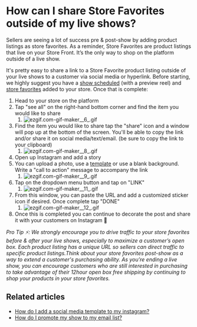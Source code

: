 # How can I share Store Favorites outside of my live shows?

Sellers are seeing a lot of success pre & post-show by adding product listings as store favorites. As a reminder, Store Favorites are product listings that live on your Store Front. It’s the only way to shop on the platform outside of a live show.

It's pretty easy to share a link to a Store Favorite product listing outside of your live shows to a customer via social media or hyperlink. Before starting, we highly suggest you have a [show scheduled](https://help.popshop.live/hc/en-us/articles/4405286081049) (with a preview reel) and [store favorites](https://help.popshop.live/hc/en-us/articles/4409330591641) added to your store. Once that is complete:

1. Head to your store on the platform
2. Tap "see all" on the right-hand bottom corner and find the item you would like to share
   1. ![ezgif.com-gif-maker\_\_6\_.gif](https://help.popshop.live/hc/article\_attachments/4416514571033/ezgif.com-gif-maker\_\_6\_.gif)
3. Find the item you would like to share tap the "share" icon and a window will pop up at the bottom of the screen. You'll be able to copy the link and/or share it on social media/text/email. (be sure to copy the link to your clipboard)
   1. ![ezgif.com-gif-maker\_\_8\_.gif](https://help.popshop.live/hc/article\_attachments/4416508327705/ezgif.com-gif-maker\_\_8\_.gif)
4. Open up Instagram and add a story
5. You can upload a photo, use a [template](https://help.popshop.live/hc/en-us/articles/4413947646233) or use a blank background. Write a "call to action" message to accompany the link
   1. ![ezgif.com-gif-maker\_\_9\_.gif](https://help.popshop.live/hc/article\_attachments/4416508341657/ezgif.com-gif-maker\_\_9\_.gif)
6. Tap on the dropdown menu button and tap on "LINK"&#x20;
   1. ![ezgif.com-gif-maker\_\_11\_.gif](https://help.popshop.live/hc/article\_attachments/4416519923353/ezgif.com-gif-maker\_\_11\_.gif)
7. From this window, you can paste the URL and add a customized sticker icon if desired. Once complete tap "DONE"
   1. ![ezgif.com-gif-maker\_\_12\_.gif](https://help.popshop.live/hc/article\_attachments/4416508355353/ezgif.com-gif-maker\_\_12\_.gif)
8. Once this is completed you can continue to decorate the post and share it with your customers on Instagram 🤩

_Pro Tip ⚡️: We strongly encourage you to drive traffic to your store favorites before & after your live shows, especially to maximize a customer’s open box. Each product listing has a unique URL so sellers can direct traffic to specific product listings.Think about your store favorites post-show as a way to extend a customer's purchasing ability. As you’re ending a live show, you can encourage customers who are still interested in purchasing to take advantage of their 12hour open box free shipping by continuing to shop your products in your store favorites._

## Related articles

* [How do I add a social media template to my instagram?](https://jamble.gitbook.io/popshop-live/marketing/social-media-marketing/how-do-i-add-a-social-media-template-to-my-instagram)
* [How do I promote my show to my email list?](https://jamble.gitbook.io/popshop-live/marketing/marketing-basics/how-do-i-promote-my-show-to-my-email-list)
